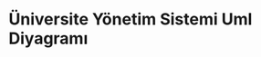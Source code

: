 # Üniversite Yönetim Sistemi Uml Diyagramı

[](https://user-images.githubusercontent.com/88411564/132866513-4553d3ad-e499-49c9-bddb-5d5f3c9f95ab.png)
